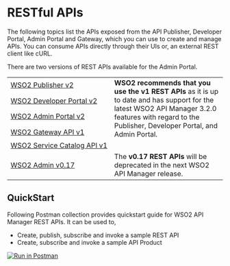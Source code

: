 # RESTful APIs

The following topics list the APIs exposed from the API Publisher, Developer Portal, Admin Portal and Gateway, which you can use to create and manage APIs. You can consume APIs directly through their UIs or, an external REST client like cURL.

There are two versions of REST APIs available for the Admin Portal.
<br>
<table>
  <tr>
    <td nowrap="true"><a href="{{base_path}}/reference/product-apis/publisher-apis/publisher-v2/publisher-v2/">WSO2 Publisher v2</a></td>
    <td rowspan="4" style="vertical-align : middle"><b>WSO2 recommends that you use the v1 REST APIs</b> as it is up to date and has support for the latest WSO2 API Manager 3.2.0 features with regard to the Publisher, Developer Portal, and Admin Portal.
    </td>
  </tr>
  <tr>
    <td nowrap="true"><a href="{{base_path}}/reference/product-apis/devportal-apis/devportal-v2/devportal-v2/">WSO2 Developer Portal v2</a></td>
  </tr>
   <tr>
    <td nowrap="true"><a href="{{base_path}}/reference/product-apis/admin-apis/admin-v2/admin-v2/">WSO2 Admin Portal v2</a></td>
  </tr>
  <tr>
    <td nowrap="true"><a href="{{base_path}}/reference/product-apis/gateway-apis/gateway-v1/gateway-v1/">WSO2 Gateway API v1</a></td>
  </tr>
  <tr>
    <td nowrap="true"><a href="{{base_path}}/reference/product-apis/service-catalog-apis/service-catalog-v1/service-catalog-v1/">WSO2 Service Catalog API v1</a></td>
  </tr>
  <tr>
    <td nowrap="true"><a href="{{base_path}}/reference/product-apis/admin-apis/admin-v0.17/admin-v0.17/">WSO2 Admin v0.17</a></td>
    <td rowspan="1">The <b>v0.17 REST APIs</b> will be deprecated in the next WSO2 API Manager release.</td>
  </tr>
</table>

## QuickStart

Following Postman collection provides quickstart guide for WSO2 API Manager REST APIs. It can be used to,
 
 * Create, publish, subscribe and invoke a sample REST API
 * Create, subscribe and invoke a sample API Product 

[![Run in Postman](https://run.pstmn.io/button.svg)](https://app.getpostman.com/run-collection/4237ff03add745fab13a)
